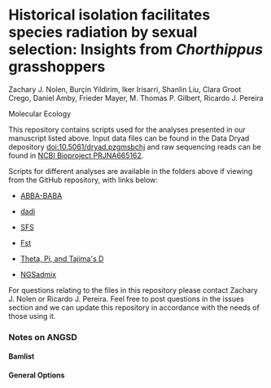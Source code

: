 # Historical isolation facilitates species radiation by sexual selection: Insights from *Chorthippus* grasshoppers

Zachary J. Nolen, Burçin Yildirim, Iker Irisarri, Shanlin Liu, Clara Groot Crego, Daniel Amby, Frieder Mayer, M. Thomas P. Gilbert, Ricardo J. Pereira

Molecular Ecology

This repository contains scripts used for the analyses presented in our manuscript listed above. Input data files can be found in the Data Dryad depository [doi:10.5061/dryad.pzgmsbchj](https://doi.org/10.5061/dryad.pzgmsbchj) and raw sequencing reads can be found in [NCBI Bioproject PRJNA665162]().

Scripts for different analyses are available in the folders above if viewing from the GitHub repository, with links below:

* [ABBA-BABA](ABBA_BABA)

* [dadi](dadi)

* [SFS](sfs)

* [Fst](fst)

* [Theta, Pi, and Tajima's D](theta_pi_tajimasD)

* [NGSadmix](ngsadmix)

For questions relating to the files in this repository please contact Zachary J. Nolen or Ricardo J. Pereira. Feel free to post questions in the issues section and we can update this repository in accordance with the needs of those using it.


### Notes on ANGSD

#### Bamlist

#### General Options
